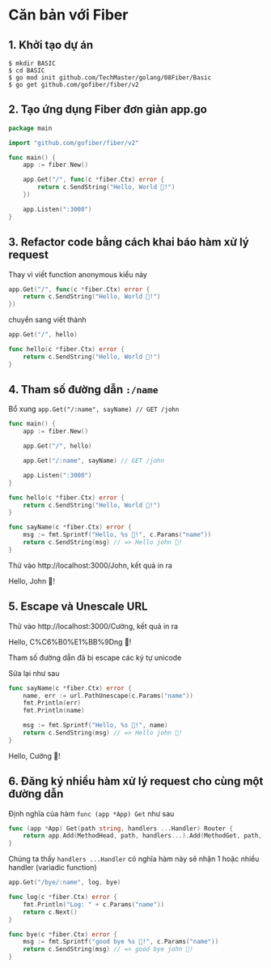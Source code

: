 # Căn bản với Fiber

## 1. Khởi tạo dự án

```
$ mkdir BASIC
$ cd BASIC
$ go mod init github.com/TechMaster/golang/08Fiber/Basic
$ go get github.com/gofiber/fiber/v2
```

## 2. Tạo ứng dụng Fiber đơn giản app.go
```go
package main

import "github.com/gofiber/fiber/v2"

func main() {
	app := fiber.New()

	app.Get("/", func(c *fiber.Ctx) error {
		return c.SendString("Hello, World 👋!")
	})

	app.Listen(":3000")
}
```

## 3. Refactor code bằng cách khai báo hàm xử lý request

Thay vì viết function anonymous kiểu này
```go
app.Get("/", func(c *fiber.Ctx) error {
	return c.SendString("Hello, World 👋!")
})
```

chuyển sang viết thành 
```go
app.Get("/", hello)

func hello(c *fiber.Ctx) error {
	return c.SendString("Hello, World 👋!")
}
```

## 4. Tham số đường dẫn ```:/name```
Bổ xung ```app.Get("/:name", sayName) // GET /john```

```go
func main() {
	app := fiber.New()

	app.Get("/", hello)

	app.Get("/:name", sayName) // GET /john

	app.Listen(":3000")
}

func hello(c *fiber.Ctx) error {
	return c.SendString("Hello, World 👋!")
}

func sayName(c *fiber.Ctx) error {
	msg := fmt.Sprintf("Hello, %s 👋!", c.Params("name"))
	return c.SendString(msg) // => Hello john 👋!
}
```
Thử vào http://localhost:3000/John, kết quả in ra

Hello, John 👋!

## 5. Escape và Unescale URL

Thử vào http://localhost:3000/Cường, kết quả in ra

Hello, C%C6%B0%E1%BB%9Dng 👋!

Tham số đường dẫn đã bị escape các ký tự unicode

Sửa lại như sau
```go
func sayName(c *fiber.Ctx) error {
	name, err := url.PathUnescape(c.Params("name"))
	fmt.Println(err)
	fmt.Println(name)

	msg := fmt.Sprintf("Hello, %s 👋!", name)
	return c.SendString(msg) // => Hello john 👋!
}
```
Hello, Cường 👋!

## 6. Đăng ký nhiều hàm xử lý request cho cùng một đường dẫn

Định nghĩa của hàm ```func (app *App) Get``` như sau
```go
func (app *App) Get(path string, handlers ...Handler) Router {
	return app.Add(MethodHead, path, handlers...).Add(MethodGet, path, handlers...)
}
```

Chúng ta thấy ```handlers ...Handler``` có nghĩa hàm này sẽ nhận 1 hoặc nhiều handler (variadic function)

```go
app.Get("/bye/:name", log, bye)

func log(c *fiber.Ctx) error {
	fmt.Println("Log: " + c.Params("name"))
	return c.Next()
}

func bye(c *fiber.Ctx) error {
	msg := fmt.Sprintf("good bye %s 👋!", c.Params("name"))
	return c.SendString(msg) // => good bye john 👋!
}
```


